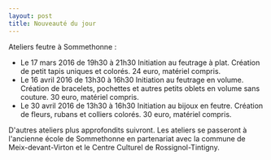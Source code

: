 ```yaml
---
layout: post
title: Nouveauté du jour
---
```


Ateliers feutre à Sommethonne :

- Le 17 mars 2016 de 19h30 à 21h30 Initiation au feutrage à plat. Création de petit tapis uniques et colorés. 24 euro, matériel compris.
- Le 16 avril 2016 de 13h30 à 16h30 Initiation au feutrage en volume. Création de bracelets, pochettes et autres petits oblets en volume sans couture. 30 euro, matériel compris.
- Le 30 avril 2016 de 13h30 à 16h30 Initiation au bijoux en feutre. Création de fleurs, rubans et colliers colorés. 30 euro, matériel compris.

D'autres ateliers plus approfondits suivront.
Les ateliers se passeront à l'ancienne école de Sommethonne en partenariat avec la commune de Meix-devant-Virton et le Centre Culturel de Rossignol-Tintigny.
